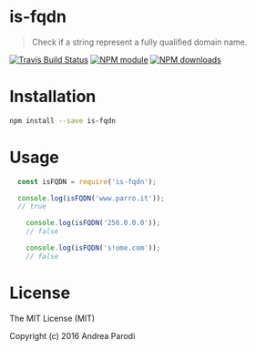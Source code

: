 # is-fqdn

> Check if a string represent a fully qualified domain name.

[![Travis Build Status](https://img.shields.io/travis/parro-it/is-fqdn.svg)](http://travis-ci.org/parro-it/is-fqdn)
[![NPM module](https://img.shields.io/npm/v/is-fqdn.svg)](https://npmjs.org/package/is-fqdn)
[![NPM downloads](https://img.shields.io/npm/dt/is-fqdn.svg)](https://npmjs.org/package/is-fqdn)

# Installation

```bash
npm install --save is-fqdn
```

# Usage

```js
  const isFQDN = require('is-fqdn');

  console.log(isFQDN('www.parro.it'));
  // true

	console.log(isFQDN('256.0.0.0'));
	// false

	console.log(isFQDN('s!ome.com'));
	// false
```

# License

The MIT License (MIT)

Copyright (c) 2016 Andrea Parodi
